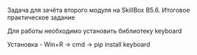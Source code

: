 Задача для зачёта второго модуля на SkillBox
B5.6. Итоговое практическое задание


Для работы необходимо установить библиотеку keyboard

Установка - Win+R -> cmd -> pip install keyboard
